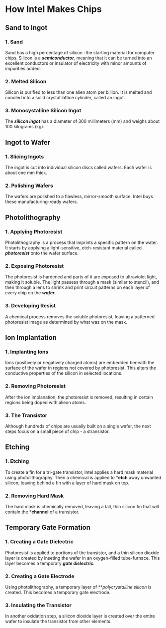# How Intel Makes Chips
## Sand to Ingot
 ### 1. Sand
  Sand has a high percentage of silicon -the starting material for computer chips. Silicon is a ***semiconductor***, meaning that it can be turned into an excellent conductors or insulator of electricity with minor amounts of impurities added.
 ### 2. Melted Silicon
 Silicon is purified to less than one alien atom per billion. It is melted and coooled into a solid crystal lattice cylinder, called an ingot.

 ### 3. Monocystalline Silicon Ingot
 The ***silicon ingot*** has a diameter of 300 millimeters (mm) and weighs about 100 kilograms (kg).
## Ingot to Wafer
   ### 1. Slicing Ingots
   The ingot is cut into individual silicon discs called wafers. Each wafer is about one mm thick.
   ### 2. Polishing Wafers
   The wafers are polished to a flawless, mirror-smooth surface. Intel buys these manufacturing-ready wafers.
## Photolithography
  ### 1. Applying Photoresist
  Photolithography is a process that imprints a specific pattern on the water. It starts by applying a light-sensitive, etch-resistant material called ***photoresist*** onto the wafer surface.
  ### 2. Exposing Photoresist
  The photoresist is hardened and parts of it are exposed to ultraviolet light, making it soluble. The light passess through a mask (similar to stencil), and then through a lens to shrink and print circuit patterns on each layer of every chip on the ***wafer***.
  ### 3. Developing Resist
  A chemical process removes the soluble photoresist, leaving a patterned photoresist image as determined by what was on the mask.
## Ion Implantation
  ### 1. Implanting Ions
  Ions (positively or negatively charged atoms) are embedded beneath the surface of the wafer in regions not covered by photoresist. This alters the conductive properties of the silicon in selected locations.
  ### 2. Removing Photoresist
  After the ion implanation, the photoresist is removed, resulting in certain regions being doped with alieon atoms.
  ### 3. The Transistor
  Although hundreds of chips are usually built on a single wafer, the next steps focus on a small piece of chip - a stransistor.
## Etching
  ### 1. Etching
  To create a fin for a tri-gate transistor, Intel applies a hard mask material using photolithography. Then a chemical is applied to ***etch** away unwanted silicon, leaving behind a fin with a layer of hard mask on top.
  ### 2. Removing Hard Mask
  The hard mask is chemically removed, leaving a tall, thin silicon fin that will contain the ***channel** of a transistor.
## Temporary Gate Formation
  ### 1. Creating a Gate Dielectric
  Photoresist is applied to portions of the transistor, and a thin silicon dioxide layer is created by inseting the wafer in an oxygen-filled tube-furnace. This layer becomes a temporary ***gate dielectric***.
  ### 2. Creating a Gate Electrode
  Using photolithography, a temporary layer of ***polycrystalline silicon* is created. This becomes a temporary gate electrode.
  ### 3. Insulating the Transistor
  In another oxidation step, a silicon dioxide layer is created over the entire wafer to insulate the transistor from other elements.
  
  
   
